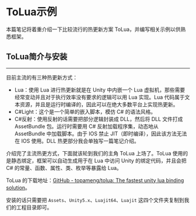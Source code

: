 # ToLua示例

本篇笔记将着重介绍一下比较流行的热更新方案 ToLua，并编写相关示例以供熟悉框架。

## ToLua简介与安装

---

目前主流的有三种热更新方式：

* Lua：使用 Lua 进行热更新就是在 Unity 中内嵌一个 Lua 虚拟机，那些需要经常变动并且对于执行效率没有要求的逻辑可以用 Lua 实现。Lua 代码属于文本资源，并且是运行时编译的，因此可以在绝大多数平台上实现热更新。
* C#Light：这个是一个简单的嵌入脚本，模仿 C# 的语法风格。
* C#反射：使用反射的话需要把部分逻辑封装成 DLL，然后将 DLL 文件打成 AssetBundle 包。运行时需要用 C# 反射加载程序集，动态地从 AssetBundle 中加载脚本。由于 IOS 禁止 JIT（即时编译），因此该方法无法在 IOS 使用。DLL 热更部分我会单独写一篇笔记介绍。

介绍完了主流热更方式，下面就该轮到我们的主角 ToLua 上场了。ToLua 使用的是静态绑定，框架可以自动生成用于在 Lua 中访问 Unity 的绑定代码，并且会把 C# 的常量、函数、属性、类、枚举等暴露给 Lua。

ToLua 的下载地址：[GitHub - topameng/tolua: The fastest unity lua binding solution](https://github.com/topameng/tolua)。

安装的话只需要把 `Assets`、`Unity5.x`、`Luajit64`、`Luajit` 这四个文件夹复制到我们的工程目录即可。